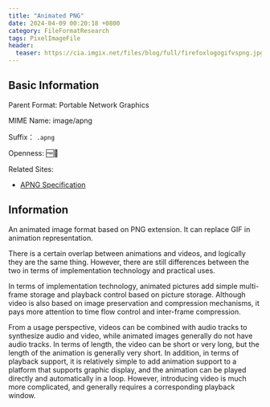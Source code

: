 ```yaml
---
title: "Animated PNG"
date: 2024-04-09 00:20:18 +0800
category: FileFormatResearch
tags: PixelImageFile
header:
  teaser: https://cia.imgix.net/files/blog/full/firefoxlogogifvspng.jpg
---
```


## Basic Information

Parent Format: Portable Network Graphics

MIME Name: image/apng

Suffix： `.apng`

Openness: 🆓📖

Related Sites:

* [APNG Specification](https://wiki.mozilla.org/APNG_Specification)

## Information

An animated image format based on PNG extension. It can replace GIF in animation representation.

There is a certain overlap between animations and videos, and logically they are the same thing. However, there are still differences between the two in terms of implementation technology and practical uses.

In terms of implementation technology, animated pictures add simple multi-frame storage and playback control based on picture storage. Although video is also based on image preservation and compression mechanisms, it pays more attention to time flow control and inter-frame compression.

From a usage perspective, videos can be combined with audio tracks to synthesize audio and video, while animated images generally do not have audio tracks. In terms of length, the video can be short or very long, but the length of the animation is generally very short. In addition, in terms of playback support, it is relatively simple to add animation support to a platform that supports graphic display, and the animation can be played directly and automatically in a loop. However, introducing video is much more complicated, and generally requires a corresponding playback window.
